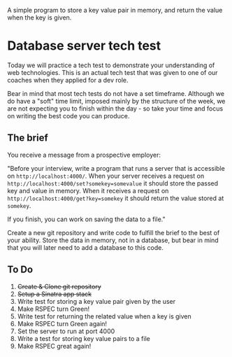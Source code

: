 A simple program to store a key value pair in memory, and return the value when the key is given.

# Database server tech test

Today we will practice a tech test to demonstrate your understanding of web technologies. This is an actual tech test that was given to one of our coaches when they applied for a dev role.

Bear in mind that most tech tests do not have a set timeframe. Although we do have a "soft" time limit, imposed mainly by the structure of the week, we are not expecting you to finish within the day - so take your time and focus on writing the best code you can produce.

## The brief

You receive a message from a prospective employer:

"Before your interview, write a program that runs a server that is accessible on `http://localhost:4000/`. When your server receives a request on `http://localhost:4000/set?somekey=somevalue` it should store the passed key and value in memory. When it receives a request on `http://localhost:4000/get?key=somekey` it should return the value stored at `somekey`.

If you finish, you can work on saving the data to a file."

Create a new git repository and write code to fulfill the brief to the best of your ability. Store the data in memory, not in a database, but bear in mind that you will later need to add a database to this code.

## To Do
1. ~~Create & Clone git repository~~
2. ~~Setup a Sinatra app stack~~
3. Write test for storing a key value pair given by the user
4. Make RSPEC turn Green!
5. Write test for returning the related value when a key is given
6. Make RSPEC turn Green again!
7. Set the server to run at port 4000
8. Write a test for storing key value pairs to a file
9. Make RSPEC great again!
